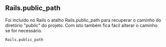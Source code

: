 ## Rails.public\_path

Foi incluído no Rails o atalho Rails.public\_path para recuperar o caminho do diretório "public" do projeto. Com isto também fica fácil alterar o caminho se for necessário.

	Rails.public_path